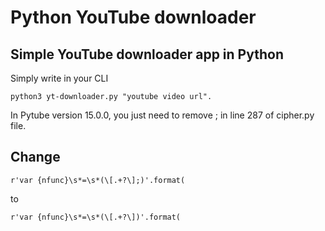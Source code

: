 # Python YouTube downloader

## Simple YouTube downloader app in Python

Simply write in your CLI 

    python3 yt-downloader.py "youtube video url".

In Pytube version 15.0.0, you just need to remove ; in line 287 of cipher.py file.

## Change 
    
    r'var {nfunc}\s*=\s*(\[.+?\];)'.format( 

to
    
    r'var {nfunc}\s*=\s*(\[.+?\])'.format(
